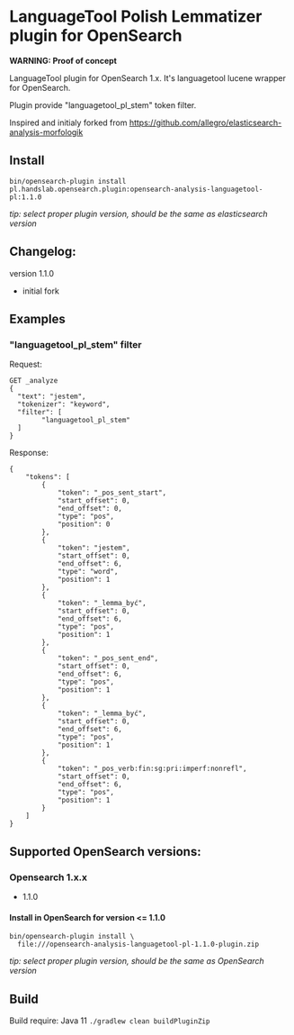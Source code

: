 # LanguageTool Polish Lemmatizer plugin for OpenSearch

**WARNING: Proof of concept**

LanguageTool plugin for OpenSearch 1.x. It's languagetool lucene wrapper for OpenSearch.

Plugin provide "languagetool_pl_stem" token filter.

Inspired and initialy forked from https://github.com/allegro/elasticsearch-analysis-morfologik

## Install
  
```
bin/opensearch-plugin install pl.handslab.opensearch.plugin:opensearch-analysis-languagetool-pl:1.1.0
```

*tip: select proper plugin version, should be the same as elasticsearch version*

## Changelog:
version 1.1.0
 - initial fork

## Examples


### "languagetool_pl_stem" filter
Request:
```
GET _analyze
{
  "text": "jestem",
  "tokenizer": "keyword",
  "filter": [
		"languagetool_pl_stem"
  ]
}
```
Response:
```
{
	"tokens": [
		{
			"token": "_pos_sent_start",
			"start_offset": 0,
			"end_offset": 0,
			"type": "pos",
			"position": 0
		},
		{
			"token": "jestem",
			"start_offset": 0,
			"end_offset": 6,
			"type": "word",
			"position": 1
		},
		{
			"token": "_lemma_być",
			"start_offset": 0,
			"end_offset": 6,
			"type": "pos",
			"position": 1
		},
		{
			"token": "_pos_sent_end",
			"start_offset": 0,
			"end_offset": 6,
			"type": "pos",
			"position": 1
		},
		{
			"token": "_lemma_być",
			"start_offset": 0,
			"end_offset": 6,
			"type": "pos",
			"position": 1
		},
		{
			"token": "_pos_verb:fin:sg:pri:imperf:nonrefl",
			"start_offset": 0,
			"end_offset": 6,
			"type": "pos",
			"position": 1
		}
	]
}
```


## Supported OpenSearch versions:

### Opensearch 1.x.x
- 1.1.0


#### Install in OpenSearch for version <= 1.1.0
 
```
bin/opensearch-plugin install \
  file:///opensearch-analysis-languagetool-pl-1.1.0-plugin.zip
```

*tip: select proper plugin version, should be the same as OpenSearch version*


## Build
Build require: Java 11
`./gradlew clean buildPluginZip`

